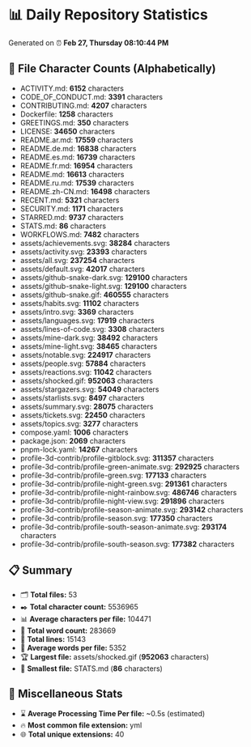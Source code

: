 # 📊 Daily Repository Statistics
Generated on ⏰ **Feb 27, Thursday 08:10:44 PM**

## 📂 File Character Counts (Alphabetically)
- ACTIVITY.md: **6152** characters
- CODE_OF_CONDUCT.md: **3391** characters
- CONTRIBUTING.md: **4207** characters
- Dockerfile: **1258** characters
- GREETINGS.md: **350** characters
- LICENSE: **34650** characters
- README.ar.md: **17559** characters
- README.de.md: **16838** characters
- README.es.md: **16739** characters
- README.fr.md: **16954** characters
- README.md: **16613** characters
- README.ru.md: **17539** characters
- README.zh-CN.md: **16498** characters
- RECENT.md: **5321** characters
- SECURITY.md: **1171** characters
- STARRED.md: **9737** characters
- STATS.md: **86** characters
- WORKFLOWS.md: **7482** characters
- assets/achievements.svg: **38284** characters
- assets/activity.svg: **23393** characters
- assets/all.svg: **237254** characters
- assets/default.svg: **42017** characters
- assets/github-snake-dark.svg: **129100** characters
- assets/github-snake-light.svg: **129100** characters
- assets/github-snake.gif: **460555** characters
- assets/habits.svg: **11102** characters
- assets/intro.svg: **3369** characters
- assets/languages.svg: **17919** characters
- assets/lines-of-code.svg: **3308** characters
- assets/mine-dark.svg: **38492** characters
- assets/mine-light.svg: **38465** characters
- assets/notable.svg: **224917** characters
- assets/people.svg: **57884** characters
- assets/reactions.svg: **11042** characters
- assets/shocked.gif: **952063** characters
- assets/stargazers.svg: **54049** characters
- assets/starlists.svg: **8497** characters
- assets/summary.svg: **28075** characters
- assets/tickets.svg: **22450** characters
- assets/topics.svg: **3277** characters
- compose.yaml: **1006** characters
- package.json: **2069** characters
- pnpm-lock.yaml: **14267** characters
- profile-3d-contrib/profile-gitblock.svg: **311357** characters
- profile-3d-contrib/profile-green-animate.svg: **292925** characters
- profile-3d-contrib/profile-green.svg: **177133** characters
- profile-3d-contrib/profile-night-green.svg: **291361** characters
- profile-3d-contrib/profile-night-rainbow.svg: **486746** characters
- profile-3d-contrib/profile-night-view.svg: **291896** characters
- profile-3d-contrib/profile-season-animate.svg: **293142** characters
- profile-3d-contrib/profile-season.svg: **177350** characters
- profile-3d-contrib/profile-south-season-animate.svg: **293174** characters
- profile-3d-contrib/profile-south-season.svg: **177382** characters

## 📋 Summary
- 🗂️ **Total files:** 53
- ✒️ **Total character count:** 5536965
- 📊 **Average characters per file:** 104471
- 📝 **Total word count:** 283669
- 🧾 **Total lines:** 15143
- 📐 **Average words per file:** 5352
- 🏆 **Largest file:** assets/shocked.gif (**952063** characters)
- 🥉 **Smallest file:** STATS.md (**86** characters)

## 🌟 Miscellaneous Stats
- ⌛ **Average Processing Time Per file:** ~0.5s (estimated)
- 🔥 **Most common file extension:** yml
- 🌐 **Total unique extensions:** 40
